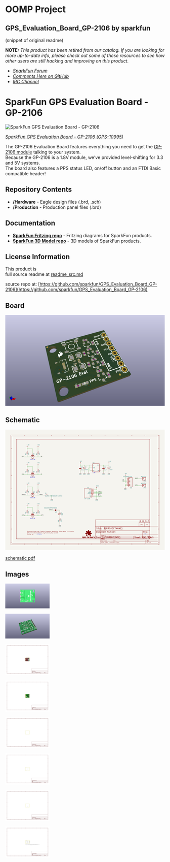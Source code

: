 # OOMP Project  
## GPS_Evaluation_Board_GP-2106  by sparkfun  
  
(snippet of original readme)  
  
**NOTE:** *This product has been retired from our catalog. If you are looking for more up-to-date info, please check out some of these resources to see how other users are still hacking and improving on this product.*  
* *[SparkFun Forum](https://forum.sparkfun.com/)*  
* *[Comments Here on GitHub](https://github.com/sparkfun/GPS_Evaluation_Board_GP-2106/issues)*  
* *[IRC Channel](https://www.sparkfun.com/news/263)*  
  
SparkFun GPS Evaluation Board - GP-2106  
========================================  
  
![SparkFun GPS Evaluation Board - GP-2106](https://cdn.sparkfun.com//assets/parts/6/2/3/9/10995-01.jpg)  
  
[*SparkFun GPS Evaluation Board - GP-2106 (GPS-10995)*](https://www.sparkfun.com/products/10995)  
  
The GP-2106 Evaluation Board features everything you need to get the [GP-2106 module](https://www.sparkfun.com/products/retired/10890) talking to your system.   
Because the GP-2106 is a 1.8V module, we’ve provided level-shifting for 3.3 and 5V systems.   
The board also features a PPS status LED, on/off button and an FTDI Basic compatible header!  
  
Repository Contents  
-------------------  
  
* **/Hardware** - Eagle design files (.brd, .sch)  
* **/Production** - Production panel files (.brd)  
  
Documentation  
--------------  
* **[SparkFun Fritzing repo](https://github.com/sparkfun/Fritzing_Parts)** - Fritzing diagrams for SparkFun products.  
* **[SparkFun 3D Model repo](https://github.com/sparkfun/3D_Models)** - 3D models of SparkFun products.   
  
License Information  
-------------------  
This product is   
  full source readme at [readme_src.md](readme_src.md)  
  
source repo at: [https://github.com/sparkfun/GPS_Evaluation_Board_GP-2106](https://github.com/sparkfun/GPS_Evaluation_Board_GP-2106)  
## Board  
  
[![working_3d.png](working_3d_600.png)](working_3d.png)  
## Schematic  
  
[![working_schematic.png](working_schematic_600.png)](working_schematic.png)  
  
[schematic pdf](working_schematic.pdf)  
## Images  
  
[![working_3D_bottom.png](working_3D_bottom_140.png)](working_3D_bottom.png)  
  
[![working_3D_top.png](working_3D_top_140.png)](working_3D_top.png)  
  
[![working_assembly_page_01.png](working_assembly_page_01_140.png)](working_assembly_page_01.png)  
  
[![working_assembly_page_02.png](working_assembly_page_02_140.png)](working_assembly_page_02.png)  
  
[![working_assembly_page_03.png](working_assembly_page_03_140.png)](working_assembly_page_03.png)  
  
[![working_assembly_page_04.png](working_assembly_page_04_140.png)](working_assembly_page_04.png)  
  
[![working_assembly_page_05.png](working_assembly_page_05_140.png)](working_assembly_page_05.png)  
  
[![working_assembly_page_06.png](working_assembly_page_06_140.png)](working_assembly_page_06.png)  
